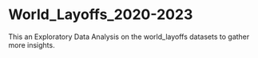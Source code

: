 # World_Layoffs_2020-2023
This an Exploratory Data Analysis on the world_layoffs datasets to gather more insights.
